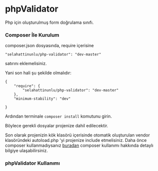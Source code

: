 phpValidator
============

Php için oluşturulmuş form doğrulama sınıfı.

### Composer İle Kurulum

composer.json dosyasında, require içerisine 

```
"selahattinunlu/php-validator": "dev-master"
```
satırını eklemelisiniz.

Yani son hali şu şekilde olmalıdır:

```
{
    "require": {
        "selahattinunlu/php-validator": "dev-master"
    },
    "minimum-stability": "dev"

}
```

Ardından terminale ```composer install``` komutunu girin.

Böylece gerekli dosyalar projenize dahil edilecektir.

Son olarak projenizin kök klasörü içerisinde otomatik oluşturulan vendor klasöründeki autoload.php 'yi projenize include etmelisiniz. Daha önce composer kullanmadıysanız [buradan](http://getcomposer.org) composer kullanımı hakkında detaylı bilgiye ulaşabilirsiniz.

### phpValidator Kullanımı
